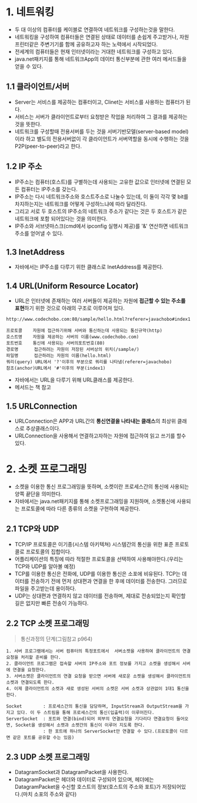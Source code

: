 # 1. 네트워킹
+ 두 대 이상의 컴퓨터를 케이블로 연결하여 네트워크를 구성하는것을 말한다.
+ 네트워킹을 구성하여 컴퓨터들은 연결된 상태로 데이터를 손쉽게 주고받거나, 자원프린터같은 주변기기를 함께 공유하고자 하는 노력에서 시작되었다.
+ 전세계의 컴퓨터들은 현재 인터넷이라는 거대한 네트워크를 구성하고 있다.
+ java.net패키지를 통해 네트워크App의 데이터 통신부분에 관한 여러 메서드들을 얻을 수 있다.

## 1.1 클라이언트/서버
+ Server는 서비스를 제공하는 컴퓨터이고, Clinet는 서비스를 사용하는 컴퓨터가 된다.
+ 서비스는 서버가 클라이언트로부터 요청받은 작업을 처리하여 그 결과를 제공하는것을 뜻한다.
+ 네트워크를 구성할때 전용서버를 두는 것을 서버기반모델(server-based model)이라 하고 별도의 전용서버없이 각 클라이언트가 서버역할을 동시에 수행하는 것을 P2P(peer-to-peer)라고 한다.

## 1.2 IP 주소
+ IP주소는 컴퓨터(호스트)를 구별하는데 사용되는 고유한 값으로 인터넷에 연결된 모든 컴퓨터는 IP주소를 갖는다.
+ IP주소는 다시 네트워크주소와 호스트주소로 나눌수 있는데, 이 둘이 각각 몇 bit를 차지하는지는 네트워크를 어떻게 구성하느냐에 따라 달라진다.
+ 그리고 서로 두 호스트의 IP주소의 네트워크 주소가 같다는 것은 두 호스트가 같은 네트워크에 포함 되어있다는 것을 의미한다.
+ IP주소와 서브넷마스크(cmd에서 ipconfig 실행시 제공)를 '&' 연산하면 네트워크 주소를 얻어낼 수 있다.

## 1.3 InetAddress
+ 자바에서는 IP주소를 다루기 위한 클래스로 InetAddress를 제공한다.

## 1.4 URL(Uniform Resource Locator)
+ URL은 인터넷에 존재하는 여러 서버들이 제공하는 자원에 **접근할 수 있는 주소를 표현**하기 위한 것으로 아래의 구조로 이루어져 있다.
```
http://www.codechobo.com:80/sample/hello.html?referer=javachobo#index1

프로토콜    자원에 접근하기위해 서버와 통신하는데 사용되는 통신규약(http)
호스트명    자원을 제공하는 서버의 이름(www.codechobo.com)
포트번호    통신에 사용되는 서버의포트번호(80)
경로명      접근하려는 자원이 저장된 서버상의 위치(/sample/)
파일명      접근하려는 자원의 이름(hello.html)
쿼리(query) URL에서 '?'이후의 부분으로 쿼리를 나타냄(referer=javachobo)
참조(anchor)URL에서 '#'이후의 부분(index1)
```
+ 자바에서는 URL을 다루기 위해 URL클래스를 제공한다.
+ 메서드는 책 참고

## 1.5 URLConnection
+ URLConnection은 APP과 URL간의 **통신연결을 나타내는 클래스**의 최상위 클래스로 추상클래스이다.
+ URLConnection을 사용해서 연결하고자하는 자원에 접근하여 읽고 쓰기를 할수 있다.

# 2. 소켓 프로그래밍
+ 소켓을 이용한 통신 프로그래밍을 뜻하며, 소켓이란 프로세스간의 통신에 사용되는 양쪽 끝단을 의미한다.
+ 자바에서는 java.net패키지를 통해 소켓프로그래밍을 지원하며, 소켓통신에 사용되는 프로토콜에 따라 다른 종류의 소켓을 구현하여 제공한다.

## 2.1 TCP와 UDP
+ TCP/IP 프로토콜은 이기종(시스템 아키텍쳐) 시스템간의 통신을 위한 표준 프로토콜로 프로토콜의 집합이다.
+ 어플리케이션의 특징에 따라 적절한 프로토콜을 선택하여 사용해야한다.(우리는 TCP와 UDP를 알아볼 예정)
+ TCP를 이용한 통신은 전화에, UDP를 이용한 통신은 소포에 비유된다. TCP는 데이터를 전송하기 전에 먼저 상대편과 연결을 한 후에 데이터를 전송한다. 그러므로 파일을 주고받는데 용이하다.
+ UDP는 상대편과 연결하지 않고 데이터를 전송하며, 제대로 전송되었는지 확인할 길은 없지만 빠른 전송이 가능하다.

## 2.2 TCP 소켓 프로그래밍
> 통신과정의 단계(그림참고 p964)
```
1. 서버 프로그램에서는 서버 컴퓨터의 특정포트에서  서버소켓을 사용하여 클라이언트의 연결요청을 처리할 준비를 한다.
2. 클라이언트 프로그램은 접속할 서버의 IP주소와 포트 정보를 가지고 소켓을 생성해서 서버에 연결을 요청한다.
3. 서버소켓은 클라이언트의 연결 요청을 받으면 서버에 새로운 소켓을 생성해서 클라이언트의 소켓과 연결되도록 한다.
4. 이제 클라이언트의 소켓과 새로 생성된 서버의 소켓은 서버 소켓과 상관없이 1대1 통신을 한다.
```
```
Socket        : 프로세스간의 통신을 담당하며, InputStream과 OutputStream을 가지고 있다. 이 두 스트림을 통해 프로세스간의 통신(입출력)이 이루어진다.
ServerSocket  : 포트와 연결(bind)되어 외부의 연결요청을 기다리다 연결요청이 들어오면, Socket을 생성해서 소켓과 소켓간의 통신이 이루어 지도록 한다.
              : 한 포트에 하나의 ServerSocket만 연결할 수 있다.(프로토콜이 다르면 같은 포트를 공유할 수는 있음)
```

## 2.3 UDP 소켓 프로그래밍
+ DatagramSocket과 DatagramPacket을 사용한다.
+ DatagramPacket은 헤더와 데이터로 구성되어 있으며, 헤더에는 DatagramPacket을 수신할 호스트의 정보(호스트의 주소와 포트)가 저장되어있다.(마치 소포의 주소와 같다)
